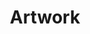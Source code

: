 ---
layout: post-gallery
title: Artwork
tags: [artwork, art, sketching, drawing, digital]
modified: 2015-03-24
comments: false
share: false
category: artwork
---